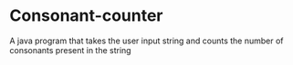 # Consonant-counter
A java program that takes the user input string and counts the number of consonants present in the string

